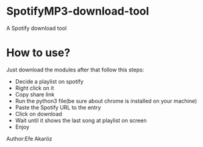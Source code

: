 # SpotifyMP3-download-tool
A Spotify download tool

# How to use?
Just download the modules after that follow this steps:
  - Decide a playlist on spotify
  - Right click on it
  - Copy share link
  - Run the python3 file(be sure about chrome is installed on your machine)
  - Paste the Spotify URL to the entry 
  - Click on download
  - Wait until it shows the last song at playlist on screen
  - Enjoy
  
Author:Efe Akaröz

  
  
